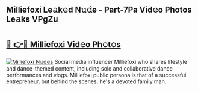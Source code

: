 ## Milliefoxi Le𝚊k𝚎d N𝚞𝚍e - Part-7Pa Vid𝚎o Photos Le𝚊ks VPgZu

# <h2><a href="http://fbf7co.evod.top/?m=Milliefoxi">🔗 👉🔴 Milliefoxi Vid𝚎o Ph𝚘t𝚘s</a></h2>

[![Milliefoxi N𝚞d𝚎s](https://i.imgur.com/8V9OHl7.gif)](http://fbf7co.evod.top/?m=Milliefoxi)
Social media influencer Milliefoxi who shares lifestyle and dance-themed content, including solo and collaborative dance performances and vlogs. Milliefoxi public persona is that of a successful entrepreneur, but behind the scenes, he's a devoted family man. 
